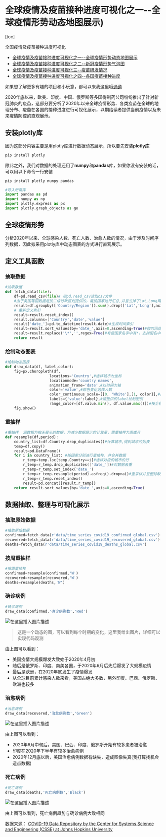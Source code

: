 # 全球疫情及疫苗接种进度可视化之一--全球疫情形势动态地图展示)

[toc]

全国疫情及疫苗接种进度可视化
- [全球疫情及疫苗接种进度可视化之一--全球疫情形势动态地图展示](https://blog.csdn.net/weixin_45508265/article/details/116521226) 
- [全球疫情及疫苗接种进度可视化之二--新冠疫情形势气泡图](https://blog.csdn.net/weixin_45508265/article/details/116568820)
- [全球疫情及疫苗接种进度可视化三--疫苗研发情况](https://blog.csdn.net/weixin_45508265/article/details/116795919)
- [全球疫情及疫苗接种进度可视化之四--各国疫苗接种进度](https://blog.csdn.net/weixin_45508265/article/details/117256608)



如果想了解更多有趣的项目和小玩意，都可以来我这里哦[通道](https://blog.csdn.net/weixin_45508265/article/details/114663239)

2020年底以来，欧美、印度、中国、俄罗斯等多国得制药公司纷纷推出了针对新冠肺炎的疫苗，这部分要分析了2020年以来全球疫情形势、各类疫苗在全球的地理分布、疫苗在各国的接种进度进行可视化展示，以期给读者提供当前疫情以及未来疫情防控的直观展示。


## 安装plotly库
因为这部分内容主要是用plotly库进行数据动态展示，所以要先安装**plotly库**

```python
pip install plotly
```

除此之外，我们对数据的处理还用了**numpy**和**pandas**库，如果你没有安装的话，可以用以下命令一行安装

```python
pip install plotly numpy pandas
```

```python
#导入所需库
import pandas as pd
import numpy as np
import plotly.express as px
import plotly.graph_objects as go
```

## 全球疫情形势
分析2020年以来、全球感染人数、死亡人数、治愈人数的情况，由于涉及时间序列数据，因此拟采用plotly库中动态图表的方式进行直观展示。


## 定义工具函数
### 抽取数据
```python
#抽取数据
def fetch_data(file):
    df=pd.read_csv(file)# 用pd.read_csv读取csv文件
    #由于美国等国数据是按二级行政区划提供的，需按国家进行汇总,并且去掉了Lat,Long两列
    result=df.groupby(['Country/Region']).sum().drop(['Lat','Long'],axis=1).stack()
    # 重新定义索引
    result=result.reset_index()
    result.columns=['Country','date','value']
    result['date_']=pd.to_datetime(result.date)#生成时间索引
    result=result.sort_values(by='date_',axis=0,ascending=True)#按时间排序
    result=result.replace('\*','',regex=True)#有些国家名字中有*，去掉国名中的*
    return result
```
### 绘制动态图表
```python
#绘制动态图表
def draw_data(df, label,color):
    fig=px.choropleth(df,
                    locations='Country',#选择城市为坐标
                    locationmode='country names',
                    animation_frame='date',#以时间为轴
                    color='value',#颜色变化选择人数
                    color_continuous_scale=[[0, 'White'],[1, color]],#按提供的颜色作为最大值的颜色color
                    labels={'value':label},#按提供的label绘制图例
                    range_color=[df.value.min(), df.value.max()])#按全程数据的最大值、最小值进行绘制，不采用autoscale
    fig.show()
```
### 重抽样

```python
#重抽样  源数据为按天展示的数据，为减少数据展示的计算量，需重抽样为周或月
def resample(df,period):
    country_list=df.Country.drop_duplicates()#计算城市,得到城市的列表
    temp=df.copy()
    result=pd.DataFrame()
    for i in country_list: #按国家分别进行重抽样，并合并数据
        r_temp=temp.loc[temp.Country==i]#选择对应的城市的行
        r_temp=r_temp.drop_duplicates(['date_'])#对数据去重
        r_temp=r_temp.set_index('date_')
        r_temp=r_temp.resample(period).asfreq().dropna()#重采样并且删除缺失值
        r_temp=r_temp.reset_index()
        result=pd.concat([result,r_temp])
    return result.sort_values(by='date_',axis=0,ascending=True)
```
## 数据抽取、整理与可视化展示
### 抽取原始数据
```python
#抽取原始数据
confirmed=fetch_data(r'data/time_series_covid19_confirmed_global.csv')
recovered=fetch_data(r'data/time_series_covid19_recovered_global.csv')
deaths=fetch_data(r'data/time_series_covid19_deaths_global.csv')
```
### 按周重抽样
```python
#按周重抽样
confirmed=resample(confirmed,'W')
recovered=resample(recovered,'W')
deaths=resample(deaths,'W')
```
### 确诊病例

```python
#确诊病例
draw_data(confirmed,'确诊病例数','Red')
```
![在这里插入图片描述](https://img-blog.csdnimg.cn/20210514160639575.gif)

>这是一个动态的图，可以看到每个时期的变化，这里我给出图片，详细可以实现代码观测

由上图可以看到：

- 美国疫情大规模爆发大致始于2020年4月初
- 随后是俄罗斯、印度、南美各国，于2020年6月后先后爆发了大规模疫情
- 最后是欧洲，在2020年底发生了疫情爆发
- 从全球目前累计感染人数来看，美国占绝大多数，另外印度、巴西、俄罗斯、欧洲也较多
### 治愈病例

```python
#治愈病例
draw_data(recovered,'治愈病例数','Green')
```
![在这里插入图片描述](https://img-blog.csdnimg.cn/202105141608506.gif)

由上图可以看到：

- 2020年6月中旬后，美国、巴西、印度、俄罗斯开始有较多患者被治愈
- 印度在2020年下半年有较多治愈病例
- 2020年12月底以后，美国治愈病例数据有缺失，造成图像失真(我打算找机会造点数据)

### 死亡病例

```python
#死亡病例
draw_data(deaths,'死亡病例数','Black')
```
![在这里插入图片描述](https://img-blog.csdnimg.cn/20210514161034812.gif)

由上图可以看到，死亡病例趋势与确诊病例大致相同

数据来源：
[COVID-19 Data Repository by the Center for Systems Science and Engineering (CSSE) at Johns Hopkins University](https://github.com/CSSEGISandData/COVID-19)